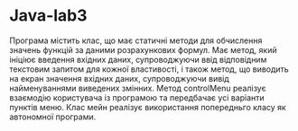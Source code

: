 
# Java-lab3
Програма містить клас, що має статичні методи для обчислення значень функцій за даними розрахункових формул. Має метод, який ініціює введення вхідних даних, супроводжуючи ввід відповідним текстовим запитом для кожної властивості, і також метод, що виводить на екран значення вхідних даних, супроводжуючи вивід найменуваннями виведених змінних. Метод controlMenu реалізує взаємодію користувача із програмою та передбачає усі варіанти пунктів меню. Клас мейн реалізує використання попередньго класу як автономної програми.